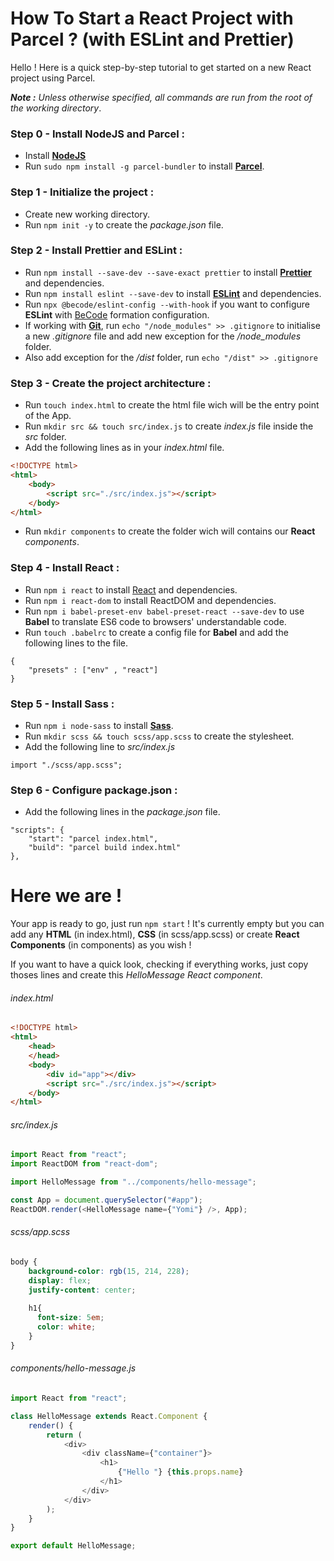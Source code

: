 # How To Start a React Project with Parcel ? (with ESLint and Prettier)
  
Hello ! Here is a quick step-by-step tutorial to get started on a new React project using Parcel.

***Note :** Unless otherwise specified, all commands are run from the root of the working directory*.
### Step 0 - Install NodeJS and Parcel :
- Install [**NodeJS**](https://nodejs.org/en/)
- Run ```sudo npm install -g parcel-bundler``` to install [**Parcel**](https://parceljs.org/).
### Step 1 - Initialize the project :
- Create new working directory.
- Run ```npm init -y``` to create the *package.json* file.
### Step 2 - Install Prettier and ESLint :
- Run ```npm install --save-dev --save-exact prettier``` to install [**Prettier**](https://prettier.io/) and dependencies.
- Run ```npm install eslint --save-dev``` to install [**ESLint**](https://eslint.org/) and dependencies.
- Run ```npx @becode/eslint-config --with-hook``` if you want to configure **ESLint** with [BeCode](https://www.becode.org/) formation configuration.
- If working with [**Git**](https://github.com/), run ```echo "/node_modules" >> .gitignore``` to initialise a new *.gitignore* file and add new exception for the */node_modules* folder.
- Also add exception for the */dist* folder, run ```echo "/dist" >> .gitignore```
### Step 3 - Create the project architecture :
- Run ```touch index.html``` to create the html file wich will be the entry point of the App.
- Run ```mkdir src && touch src/index.js``` to create *index.js* file inside the *src* folder.
- Add the following lines as in your *index.html* file.
```html
<!DOCTYPE html>
<html>
    <body>
        <script src="./src/index.js"></script>
    </body>
</html>
```
- Run ```mkdir components``` to create the folder wich will contains our **React** *components*.
### Step 4 - Install React :
- Run ```npm i react``` to install [React](https://reactjs.org/) and dependencies.
- Run ```npm i react-dom``` to install ReactDOM and dependencies.
- Run ```npm i babel-preset-env babel-preset-react --save-dev``` to use **Babel** to translate ES6 code to browsers' understandable code.
- Run ```touch .babelrc``` to create a config file for **Babel** and add the following lines to the file.
```
{
    "presets" : ["env" , "react"]
}

```
### Step 5 - Install Sass :
- Run ```npm i node-sass``` to install [**Sass**](https://sass-lang.com/).
- Run ```mkdir scss && touch scss/app.scss``` to create the stylesheet.
- Add the following line to *src/index.js*
```
import "./scss/app.scss";
```
### Step 6 - Configure package.json :
- Add the following lines in the *package.json* file.
```
"scripts": {
    "start": "parcel index.html",
    "build": "parcel build index.html"
},
```
# Here we are !
Your app is ready to go, just run ```npm start``` !
It's currently empty but you can add any **HTML** (in index.html), **CSS** (in scss/app.scss) or create **React Components** (in components) as you wish !   
  
If you want to have a quick look, checking if everything works, just copy thoses lines and create this *HelloMessage React component*.

###### index.html
```html
<!DOCTYPE html>
<html>
    <head>
    </head>
    <body>
        <div id="app"></div>
        <script src="./src/index.js"></script>
    </body>
</html>

```
###### src/index.js
```javascript
import React from "react";
import ReactDOM from "react-dom";

import HelloMessage from "../components/hello-message";

const App = document.querySelector("#app");
ReactDOM.render(<HelloMessage name={"Yomi"} />, App);
```
###### scss/app.scss
```scss
body {
    background-color: rgb(15, 214, 228);
    display: flex;
    justify-content: center;
    
    h1{
      font-size: 5em;
      color: white;
    }
}
```
###### components/hello-message.js
```javascript
import React from "react";

class HelloMessage extends React.Component {
    render() {
        return (
            <div>
                <div className={"container"}>
                    <h1>
                        {"Hello "} {this.props.name}
                    </h1>
                </div>
            </div>
        );
    }
}

export default HelloMessage;
```
